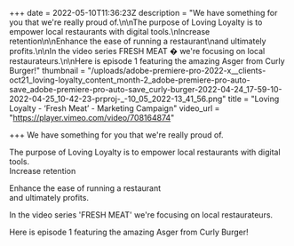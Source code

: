 +++
date = 2022-05-10T11:36:23Z
description = "We have something for you that we're really proud of.\n\nThe purpose of Loving Loyalty is to empower local restaurants with digital tools.\nIncrease retention\n\nEnhance the ease of running a restaurant\nand ultimately profits.\n\nIn the video series FRESH MEAT � we're focusing on local restaurateurs.\n\nHere is episode 1 featuring the amazing Asger from Curly Burger!"
thumbnail = "/uploads/adobe-premiere-pro-2022-x__clients-oct21_loving-loyalty_content_month-2_adobe-premiere-pro-auto-save_adobe-premiere-pro-auto-save_curly-burger-2022-04-24_17-59-10-2022-04-25_10-42-23-prproj-_-10_05_2022-13_41_56.png"
title = "Loving Loyalty - ‘Fresh Meat’ - Marketing Campaign"
video_url = "https://player.vimeo.com/video/708164874"

+++
We have something for you that we're really proud of.

The purpose of Loving Loyalty is to empower local restaurants with digital tools.  
Increase retention

Enhance the ease of running a restaurant  
and ultimately profits.

In the video series 'FRESH MEAT' we're focusing on local restaurateurs.

Here is episode 1 featuring the amazing Asger from Curly Burger! 